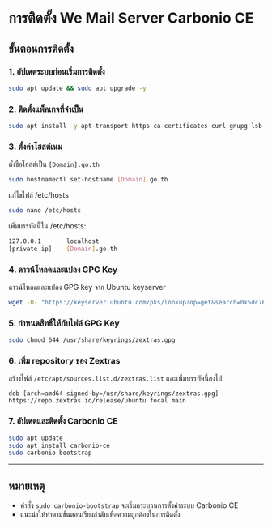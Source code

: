 # การติดตั้ง We Mail Server Carbonio CE

## ขั้นตอนการติดตั้ง

### 1. อัปเดตระบบก่อนเริ่มการติดตั้ง
```bash
sudo apt update && sudo apt upgrade -y
```

### 2. ติดตั้งแพ็คเกจที่จำเป็น
```bash
sudo apt install -y apt-transport-https ca-certificates curl gnupg lsb-release software-properties-common
```

### 3. ตั้งค่าโฮสต์เนม
ตั้งชื่อโฮสต์เป็น `[Domain].go.th`
```bash
sudo hostnamectl set-hostname [Domain].go.th
```
แก้ไขไฟล์ /etc/hosts
```bash
sudo nano /etc/hosts
```
เพิ่มบรรทัดนี้ใน /etc/hosts:
```bash
127.0.0.1       localhost
[private ip]    [Domain].go.th
```

### 4. ดาวน์โหลดและแปลง GPG Key
ดาวน์โหลดและแปลง GPG key จาก Ubuntu keyserver
```bash
wget -O- "https://keyserver.ubuntu.com/pks/lookup?op=get&search=0x5dc7680bc4378c471a7fa80f52fd40243e584a21" | gpg --dearmor | sudo tee /usr/share/keyrings/zextras.gpg > /dev/null
```

### 5. กำหนดสิทธิ์ให้กับไฟล์ GPG Key
```bash
sudo chmod 644 /usr/share/keyrings/zextras.gpg
```

### 6. เพิ่ม repository ของ Zextras
สร้างไฟล์ `/etc/apt/sources.list.d/zextras.list` และเพิ่มบรรทัดนี้ลงไป:
```text
deb [arch=amd64 signed-by=/usr/share/keyrings/zextras.gpg] https://repo.zextras.io/release/ubuntu focal main
```

### 7. อัปเดตและติดตั้ง Carbonio CE
```bash
sudo apt update
sudo apt install carbonio-ce
sudo carbonio-bootstrap
```

---

## หมายเหตุ
- คำสั่ง `sudo carbonio-bootstrap` จะเริ่มกระบวนการตั้งค่าระบบ Carbonio CE
- แนะนำให้ทำตามขั้นตอนเรียงลำดับเพื่อความถูกต้องในการติดตั้ง
